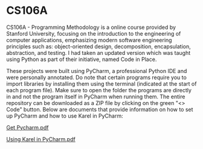 # CS106A
CS106A - Programming Methodology is a online course provided by Stanford University, focusing on the introduction to the engineering of computer applications, emphasizing modern software engineering principles such as: object-oriented design, decomposition, encapsulation, abstraction, and testing. I had taken an updated version which was taught using Python as part of their initiative, named Code in Place.

These projects were built using PyCharm, a professional Python IDE and were personally annotated. Do note that certain programs require you to import libraries by installing them using the terminal (indicated at the start of each program file). Make sure to open the folder the programs are directly in and not the program itself in PyCharm when running them. The entire repository can be downloaded as a ZIP file by clicking on the green "<> Code" button. Below are documents that provide information on how to set up PyCharm and how to use Karel in PyCharm:

[Get Pycharm.pdf](https://github.com/omcodedthis/CS106A/files/10199320/Get.Pycharm.pdf)

[Using Karel in PyCharm.pdf](https://github.com/omcodedthis/CS106A/files/10199321/Using.Karel.in.PyCharm.pdf)
